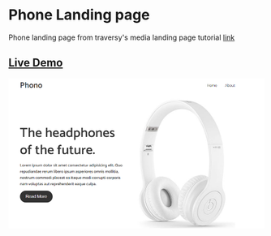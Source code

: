 # Phone Landing page

Phone landing page from traversy's media landing page tutorial [link](https://www.youtube.com/watch?v=61R5kn_kYwY)

## [Live Demo](https://phone-landing.netlify.com/)

![thumbnail](thumbnail.png)
